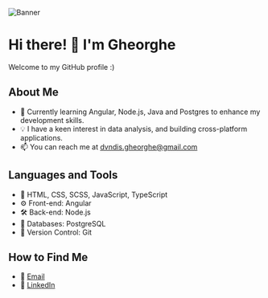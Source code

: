 ![Banner](https://wallpaperaccess.com/full/2471354.gif)

# Hi there! 👋 I'm Gheorghe

Welcome to my GitHub profile :)

## About Me

- 🌱 Currently learning Angular, Node.js, Java and Postgres to enhance my development skills.
- 💡 I have a keen interest in data analysis, and building cross-platform applications.
- 📫 You can reach me at dvndis.gheorghe@gmail.com


## Languages and Tools

- 🔧 HTML, CSS, SCSS, JavaScript, TypeScript
- ⚙️ Front-end: Angular
- 🛠 Back-end: Node.js
- 🐘 Databases: PostgreSQL
- 🧰 Version Control: Git


## How to Find Me

- 📧 [Email](mailto:dvndis.gheorghe@gmail.com)
- 💼 [LinkedIn](https://www.linkedin.com/feed/)

